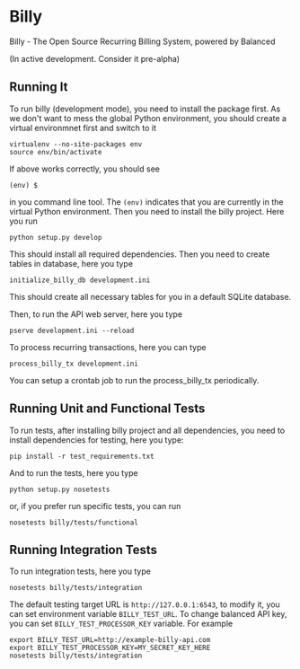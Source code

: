 # Billy

Billy - The Open Source Recurring Billing System, powered by Balanced

(In active development. Consider it pre-alpha)

## Running It

To run billy (development mode), you need to install the package first.
As we don't want to mess the global Python environment, you should
create a virtual environmnet first and switch to it

```
virtualenv --no-site-packages env
source env/bin/activate
```

If above works correctly, you should see

```
(env) $
```

in you command line tool. The `(env)` indicates that you are currently
in the virtual Python environment. Then you need to install the billy project.
Here you run

```
python setup.py develop
```

This should install all required dependencies. Then you need to create 
tables in database, here you type

```
initialize_billy_db development.ini
```

This should create all necessary tables for you in a default SQLite database.

Then, to run the API web server, here you type

```
pserve development.ini --reload
```

To process recurring transactions, here you can type

```
process_billy_tx development.ini
```

You can setup a crontab job to run the process_billy_tx periodically.

## Running Unit and Functional Tests

To run tests, after installing billy project and all dependencies, you need
to install dependencies for testing, here you type:

```
pip install -r test_requirements.txt
```

And to run the tests, here you type

```
python setup.py nosetests
```

or, if you prefer run specific tests, you can run

```
nosetests billy/tests/functional
```

## Running Integration Tests

To run integration tests, here you type

```
nosetests billy/tests/integration
```

The default testing target URL is `http://127.0.0.1:6543`, to modify it, you can 
set environment variable `BILLY_TEST_URL`. To change balanced API key, you can set
`BILLY_TEST_PROCESSOR_KEY` variable. For example

```
export BILLY_TEST_URL=http://example-billy-api.com
export BILLY_TEST_PROCESSOR_KEY=MY_SECRET_KEY_HERE
nosetests billy/tests/integration
```
